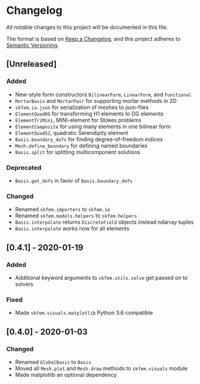 # Changelog
All notable changes to this project will be documented in this file.

The format is based on [Keep a Changelog](https://keepachangelog.com/en/1.0.0/),
and this project adheres to [Semantic Versioning](https://semver.org/spec/v2.0.0.html).

## [Unreleased]

### Added
- New-style form constructors `BilinearForm`, `LinearForm`, and `Functional`
- `MortarBasis` and `MortarPair` for supporting mortar methods in 2D
- `skfem.io.json` for serialization of meshes to json-files
- `ElementQuadDG` for transforming H1 elements to DG elements
- `ElementTriMini`, MINI-element for Stokes problems
- `ElementComposite` for using many elements in one bilinear form
- `ElementQuadS2`, quadratic Serendipity element
- `Basis.boundary_dofs` for finding degree-of-freedom indices
- `Mesh.define_boundary` for defining named boundaries
- `Basis.split` for splitting multicomponent solutions

### Deprecated
- `Basis.get_dofs` in favor of `Basis.boundary_dofs`

### Changed
- Renamed `skfem.importers` to `skfem.io`
- Renamed `skfem.models.helpers` to `skfem.helpers`
- `Basis.interpolate` returns `DiscreteField` objects instead ndarray tuples
- `Basis.interpolate` works now for all elements

## [0.4.1] - 2020-01-19

### Added
- Additional keyword arguments to `skfem.utils.solve` get passed on to solvers

### Fixed
- Made `skfem.visuals.matplotlib` Python 3.6 compatible

## [0.4.0] - 2020-01-03

### Changed
- Renamed `GlobalBasis` to `Basis`
- Moved all `Mesh.plot` and `Mesh.draw` methods to `skfem.visuals` module
- Made matplotlib an optional dependency
